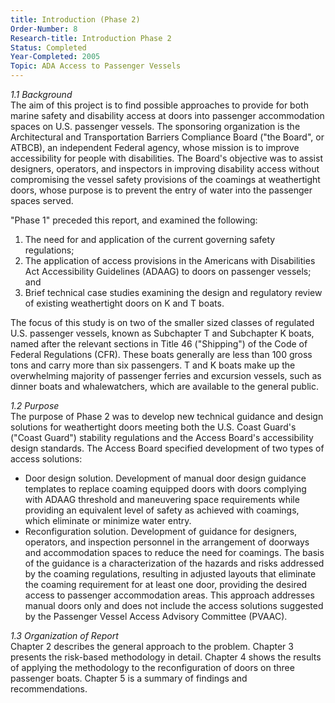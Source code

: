 ```yaml
---
title: Introduction (Phase 2)
Order-Number: 8
Research-title: Introduction Phase 2
Status: Completed
Year-Completed: 2005
Topic: ADA Access to Passenger Vessels
---
```


*1.1 Background*\
The aim of this project is to find possible approaches to provide for both marine safety and disability access at doors into passenger accommodation spaces on U.S. passenger vessels. The sponsoring organization is the Architectural and Transportation Barriers Compliance Board ("the Board", or ATBCB), an independent Federal agency, whose mission is to improve accessibility for people with disabilities. The Board's objective was to assist designers, operators, and inspectors in improving disability access without compromising the vessel safety provisions of the coamings at weathertight doors, whose purpose is to prevent the entry of water into the passenger spaces served.

"Phase 1" preceded this report, and examined the following:

1.  The need for and application of the current governing safety regulations;
2.  The application of access provisions in the Americans with Disabilities Act Accessibility Guidelines (ADAAG) to doors on passenger vessels; and
3.  Brief technical case studies examining the design and regulatory review of existing weathertight doors on K and T boats.

The focus of this study is on two of the smaller sized classes of regulated U.S. passenger vessels, known as Subchapter T and Subchapter K boats, named after the relevant sections in Title 46 ("Shipping") of the Code of Federal Regulations (CFR). These boats generally are less than 100 gross tons and carry more than six passengers. T and K boats make up the overwhelming majority of passenger ferries and excursion vessels, such as dinner boats and whalewatchers, which are available to the general public.

*1.2 Purpose*\
The purpose of Phase 2 was to develop new technical guidance and design solutions for weathertight doors meeting both the U.S. Coast Guard's ("Coast Guard") stability regulations and the Access Board's accessibility design standards. The Access Board specified development of two types of access solutions:

-   Door design solution. Development of manual door design guidance templates to replace coaming equipped doors with doors complying with ADAAG threshold and maneuvering space requirements while providing an equivalent level of safety as achieved with coamings, which eliminate or minimize water entry.
-   Reconfiguration solution. Development of guidance for designers, operators, and inspection personnel in the arrangement of doorways and accommodation spaces to reduce the need for coamings. The basis of the guidance is a characterization of the hazards and risks addressed by the coaming regulations, resulting in adjusted layouts that eliminate the coaming requirement for at least one door, providing the desired access to passenger accommodation areas. This approach addresses manual doors only and does not include the access solutions suggested by the Passenger Vessel Access Advisory Committee (PVAAC).

*1.3 Organization of Report*\
Chapter 2 describes the general approach to the problem. Chapter 3 presents the risk-based methodology in detail. Chapter 4 shows the results of applying the methodology to the reconfiguration of doors on three passenger boats. Chapter 5 is a summary of findings and recommendations.

